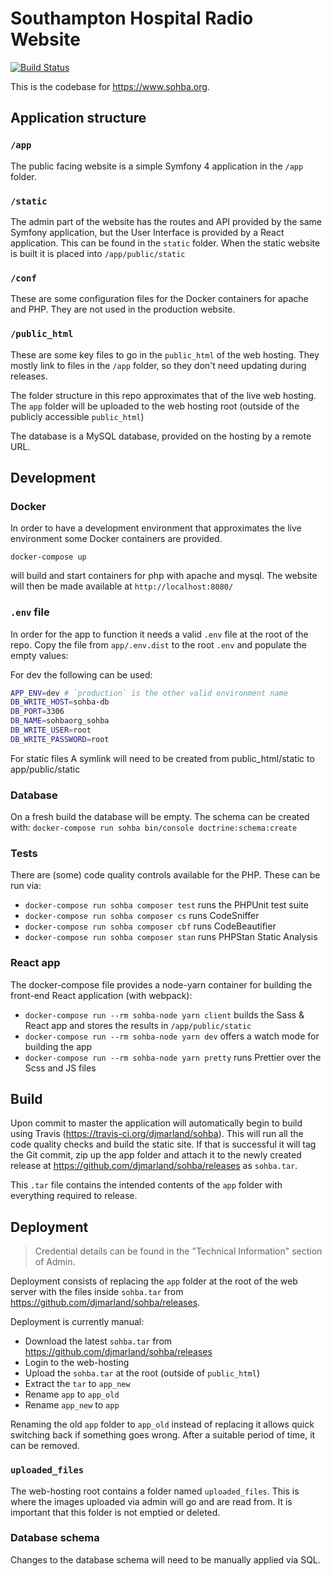 # Southampton Hospital Radio Website
[![Build Status](https://travis-ci.org/djmarland/sohba.svg?branch=master)](https://travis-ci.org/djmarland/sohba)

This is the codebase for https://www.sohba.org. 

## Application structure
### `/app`
The public facing website is a simple Symfony 4 application in the `/app` 
folder.

### `/static`
The admin part of the website has the routes and API provided by the same Symfony 
application, but the User Interface is provided by a React application. This can be
found in the `static` folder. When the static website is built it is placed into 
`/app/public/static`

### `/conf`
These are some configuration files for the Docker containers for apache and PHP.
They are not used in the production website.

### `/public_html`
These are some key files to go in the `public_html` of the web hosting. They mostly
link to files in the `/app` folder, so they don't need updating during releases.

The folder structure in this repo approximates that of the live web hosting.
The `app` folder will be uploaded to the web hosting root (outside of the publicly
accessible `public_html`)

The database is a MySQL database, provided on the hosting by a remote URL.

## Development
### Docker
In order to have a development environment that approximates the live environment
some Docker containers are provided.

`docker-compose up`

will build and start containers for php with apache and mysql. 
The website will then be made available at `http://localhost:8080/`

### `.env` file
In order for the app to function it needs a valid `.env` file at the root of the repo.
Copy the file from `app/.env.dist` to the root `.env` and populate the empty values:

For dev the following can be used:
```bash
APP_ENV=dev # `production` is the other valid environment name
DB_WRITE_HOST=sohba-db
DB_PORT=3306
DB_NAME=sohbaorg_sohba
DB_WRITE_USER=root
DB_WRITE_PASSWORD=root
```

For static files A symlink will need to be created from public_html/static to app/public/static

### Database
On a fresh build the database will be empty. The schema can be created with:
`docker-compose run sohba bin/console doctrine:schema:create`

### Tests
There are (some) code quality controls available for the PHP. These can be run via:

* `docker-compose run sohba composer test` runs the PHPUnit test suite 
* `docker-compose run sohba composer cs` runs CodeSniffer
* `docker-compose run sohba composer cbf` runs CodeBeautifier
* `docker-compose run sohba composer stan` runs PHPStan Static Analysis

### React app
The docker-compose file provides a node-yarn container for building the front-end
React application (with webpack):

* `docker-compose run --rm sohba-node yarn client` builds the Sass & React app and stores the results in `/app/public/static`
* `docker-compose run --rm sohba-node yarn dev` offers a watch mode for building the app
* `docker-compose run --rm sohba-node yarn pretty` runs Prettier over the Scss and JS files

## Build
Upon commit to master the application will automatically begin to build using Travis
(https://travis-ci.org/djmarland/sohba). This will run all the code quality checks
and build the static site. If that is successful it will tag the Git commit, zip
up the app folder and attach it to the newly created release at 
https://github.com/djmarland/sohba/releases as `sohba.tar`.

This `.tar` file contains the intended contents of the `app` folder with 
everything required to release.

## Deployment
> Credential details can be found in the "Technical Information" section of Admin.

Deployment consists of replacing the `app` folder at the root of the web server with
the files inside `sohba.tar` from https://github.com/djmarland/sohba/releases.

Deployment is currently manual:
* Download the latest `sohba.tar` from https://github.com/djmarland/sohba/releases
* Login to the web-hosting
* Upload the `sohba.tar` at the root (outside of `public_html`)
* Extract the `tar` to `app_new`
* Rename `app` to `app_old`
* Rename `app_new` to `app`

Renaming the old `app` folder to `app_old` instead of replacing it allows quick 
switching back if something goes wrong. After a suitable period of time, 
it can be removed.

### `uploaded_files`
The web-hosting root contains a folder named `uploaded_files`. This is where the
images uploaded via admin will go and are read from.
It is important that this folder is not emptied or deleted.

### Database schema
Changes to the database schema will need to be manually applied via SQL.
